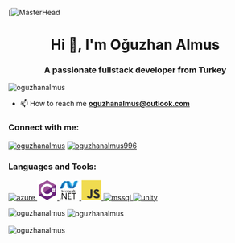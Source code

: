 [![MasterHead](https://www.google.com/search?q=yaz%C4%B1l%C4%B1m+programlar%C4%B1&tbm=isch&ved=2ahUKEwjY_P38-4uCAxUjhf0HHValD-4Q2-cCegQIABAA&oq=yaz%C4%B1l%C4%B1m+programlar%C4%B1&gs_lcp=CgNpbWcQAzIFCAAQgAQyBQgAEIAEMgUIABCABDIGCAAQBRAeMgYIABAFEB4yBggAEAUQHjIGCAAQBRAeMgYIABAFEB4yBggAEAUQHjIGCAAQBRAeOgcIABAYEIAEULhGWNBOYPxPaABwAHgAgAF_iAHZCJIBBDEwLjKYAQCgAQGqAQtnd3Mtd2l6LWltZ8ABAQ&sclient=img&ei=5ks2ZdjxBKOK9u8P1sq-8A4&bih=931&biw=1920#imgrc=2xzNAPdD5bQF6M&imgdii=ToDqLZkuAJo8GM)
<h1 align="center">Hi 👋, I'm Oğuzhan Almus</h1>
<h3 align="center">A passionate fullstack developer from Turkey</h3>

<p align="left"> <img src="https://komarev.com/ghpvc/?username=oguzhanalmus&label=Profile%20views&color=0e75b6&style=flat" alt="oguzhanalmus" /> </p>

- 📫 How to reach me **oguzhanalmus@outlook.com**

<h3 align="left">Connect with me:</h3>
<p align="left">
<a href="https://linkedin.com/in/oguzhanalmus" target="blank"><img align="center" src="https://raw.githubusercontent.com/rahuldkjain/github-profile-readme-generator/master/src/images/icons/Social/linked-in-alt.svg" alt="oguzhanalmus" height="30" width="40" /></a>
<a href="https://www.youtube.com/c/oguzhanalmus996" target="blank"><img align="center" src="https://raw.githubusercontent.com/rahuldkjain/github-profile-readme-generator/master/src/images/icons/Social/youtube.svg" alt="oguzhanalmus996" height="30" width="40" /></a>
</p>

<h3 align="left">Languages and Tools:</h3>
<p align="left"> <a href="https://azure.microsoft.com/en-in/" target="_blank" rel="noreferrer"> <img src="https://www.vectorlogo.zone/logos/microsoft_azure/microsoft_azure-icon.svg" alt="azure" width="40" height="40"/> </a> <a href="https://www.w3schools.com/cs/" target="_blank" rel="noreferrer"> <img src="https://raw.githubusercontent.com/devicons/devicon/master/icons/csharp/csharp-original.svg" alt="csharp" width="40" height="40"/> </a> <a href="https://dotnet.microsoft.com/" target="_blank" rel="noreferrer"> <img src="https://raw.githubusercontent.com/devicons/devicon/master/icons/dot-net/dot-net-original-wordmark.svg" alt="dotnet" width="40" height="40"/> </a> <a href="https://developer.mozilla.org/en-US/docs/Web/JavaScript" target="_blank" rel="noreferrer"> <img src="https://raw.githubusercontent.com/devicons/devicon/master/icons/javascript/javascript-original.svg" alt="javascript" width="40" height="40"/> </a> <a href="https://www.microsoft.com/en-us/sql-server" target="_blank" rel="noreferrer"> <img src="https://www.svgrepo.com/show/303229/microsoft-sql-server-logo.svg" alt="mssql" width="40" height="40"/> </a> <a href="https://unity.com/" target="_blank" rel="noreferrer"> <img src="https://www.vectorlogo.zone/logos/unity3d/unity3d-icon.svg" alt="unity" width="40" height="40"/> </a> </p>

<p><img align="left" src="https://github-readme-stats.vercel.app/api/top-langs?username=oguzhanalmus&show_icons=true&locale=en&layout=compact" alt="oguzhanalmus" /></p>

<p>&nbsp;<img align="center" src="https://github-readme-stats.vercel.app/api?username=oguzhanalmus&show_icons=true&locale=en" alt="oguzhanalmus" /></p>

<p><img align="center" src="https://github-readme-streak-stats.herokuapp.com/?user=oguzhanalmus&" alt="oguzhanalmus" /></p>

